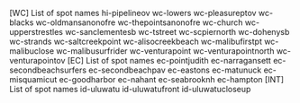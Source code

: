 [WC] List of spot names
hi-pipelineov
wc-lowers
wc-pleasureptov
wc-blacks
wc-oldmansanonofre
wc-thepointsanonofre
wc-church
wc-upperstrestles
wc-sanclementesb
wc-tstreet
wc-scpiernorth
wc-dohenysb
wc-strands
wc-saltcreekpoint
wc-alisocreekbeach
wc-malibufirstpt
wc-malibuclose
wc-malibusurfrider
wc-venturapoint
wc-venturapointnorth
wc-venturapointov
[EC] List of spot names
ec-pointjudith
ec-narragansett
ec-secondbeachsurfers
ec-secondbeachpav
ec-eastons
ec-matunuck
ec-misquamicut
ec-goodharbor
ec-nahant
ec-seabrooknh
ec-hampton
[INT] List of spot names
id-uluwatu
id-uluwatufront
id-uluwatucloseup
